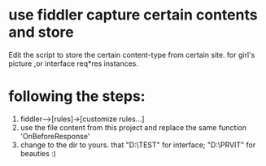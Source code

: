 # use fiddler capture certain contents and store 

Edit the script to store the certain content-type from certain site. for girl's picture ,or interface req*res instances.

# following the steps:

1.  fiddler-->[rules]->[customize rules...]
2.  use the file content from this project and replace the same function 'OnBeforeResponse'
3.  change to the dir to yours.  that "D:\TEST\" for interface; "D:\PRVIT\" for beauties :)
